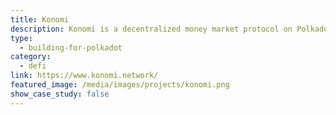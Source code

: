 ```yaml
---
title: Konomi
description: Konomi is a decentralized money market protocol on Polkadot.
type:
  - building-for-polkadot
category:
  - defi
link: https://www.konomi.network/
featured_image: /media/images/projects/konomi.png
show_case_study: false
---
```

